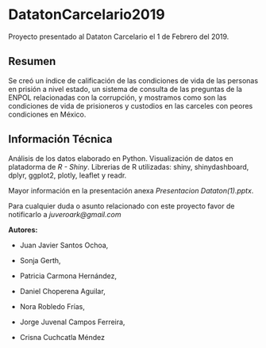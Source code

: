 # DatatonCarcelario2019
Proyecto presentado al Dataton Carcelario el 1 de Febrero del 2019.

## Resumen

Se creó un índice de calificación de las condiciones de vida de las personas en prisión a nivel estado, un sistema de consulta de las preguntas de la ENPOL relacionadas con la corrupción, y mostramos como son las condiciones de vida de prisioneros y custodios en las carceles con peores condiciones en México.

## Información Técnica

Análisis de los datos elaborado en Python. Visualización de datos en platadorma de _R - Shiny_. 
Librerias de R utilizadas: shiny, shinydashboard, dplyr, ggplot2, plotly, leaflet y readr.

Mayor información en la presentación anexa _Presentacion Dataton(1).pptx_.

Para cualquier duda o asunto relacionado con este proyecto favor de notificarlo a _juveroark@gmail.com_

**Autores:**

* Juan Javier Santos Ochoa, 

* Sonja Gerth, 

* Patricia Carmona Hernández, 

* Daniel Choperena Aguilar, 

* Nora Robledo Frías, 

* Jorge Juvenal Campos Ferreira, 

* Crisna Cuchcatla Méndez

